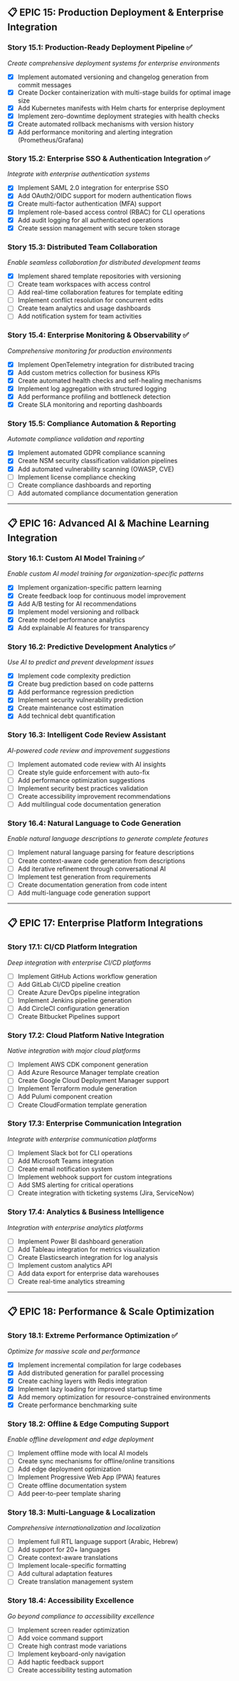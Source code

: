 ## 📋 **EPIC 15: Production Deployment & Enterprise Integration**

### **Story 15.1: Production-Ready Deployment Pipeline** ✅

*Create comprehensive deployment systems for enterprise environments*

* [x] Implement automated versioning and changelog generation from commit messages
* [x] Create Docker containerization with multi-stage builds for optimal image size
* [x] Add Kubernetes manifests with Helm charts for enterprise deployment
* [x] Implement zero-downtime deployment strategies with health checks
* [x] Create automated rollback mechanisms with version history
* [x] Add performance monitoring and alerting integration (Prometheus/Grafana)

### **Story 15.2: Enterprise SSO & Authentication Integration** ✅

*Integrate with enterprise authentication systems*

* [x] Implement SAML 2.0 integration for enterprise SSO
* [x] Add OAuth2/OIDC support for modern authentication flows
* [x] Create multi-factor authentication (MFA) support
* [x] Implement role-based access control (RBAC) for CLI operations
* [x] Add audit logging for all authenticated operations
* [x] Create session management with secure token storage

### **Story 15.3: Distributed Team Collaboration**

*Enable seamless collaboration for distributed development teams*

* [x] Implement shared template repositories with versioning
* [ ] Create team workspaces with access control
* [ ] Add real-time collaboration features for template editing
* [ ] Implement conflict resolution for concurrent edits
* [ ] Create team analytics and usage dashboards
* [ ] Add notification system for team activities

### **Story 15.4: Enterprise Monitoring & Observability** ✅

*Comprehensive monitoring for production environments*

* [x] Implement OpenTelemetry integration for distributed tracing
* [x] Add custom metrics collection for business KPIs
* [x] Create automated health checks and self-healing mechanisms
* [x] Implement log aggregation with structured logging
* [x] Add performance profiling and bottleneck detection
* [x] Create SLA monitoring and reporting dashboards

### **Story 15.5: Compliance Automation & Reporting**

*Automate compliance validation and reporting*

* [x] Implement automated GDPR compliance scanning
* [x] Create NSM security classification validation pipelines
* [x] Add automated vulnerability scanning (OWASP, CVE)
* [ ] Implement license compliance checking
* [ ] Create compliance dashboards and reporting
* [ ] Add automated compliance documentation generation

---

## 📋 **EPIC 16: Advanced AI & Machine Learning Integration**

### **Story 16.1: Custom AI Model Training** ✅

*Enable custom AI model training for organization-specific patterns*

* [x] Implement organization-specific pattern learning
* [x] Create feedback loop for continuous model improvement
* [x] Add A/B testing for AI recommendations
* [x] Implement model versioning and rollback
* [x] Create model performance analytics
* [x] Add explainable AI features for transparency

### **Story 16.2: Predictive Development Analytics** ✅

*Use AI to predict and prevent development issues*

* [x] Implement code complexity prediction
* [x] Create bug prediction based on code patterns
* [x] Add performance regression prediction
* [x] Implement security vulnerability prediction
* [x] Create maintenance cost estimation
* [x] Add technical debt quantification

### **Story 16.3: Intelligent Code Review Assistant**

*AI-powered code review and improvement suggestions*

* [ ] Implement automated code review with AI insights
* [ ] Create style guide enforcement with auto-fix
* [ ] Add performance optimization suggestions
* [ ] Implement security best practices validation
* [ ] Create accessibility improvement recommendations
* [ ] Add multilingual code documentation generation

### **Story 16.4: Natural Language to Code Generation**

*Enable natural language descriptions to generate complete features*

* [ ] Implement natural language parsing for feature descriptions
* [ ] Create context-aware code generation from descriptions
* [ ] Add iterative refinement through conversational AI
* [ ] Implement test generation from requirements
* [ ] Create documentation generation from code intent
* [ ] Add multi-language code generation support

---

## 📋 **EPIC 17: Enterprise Platform Integrations**

### **Story 17.1: CI/CD Platform Integration**

*Deep integration with enterprise CI/CD platforms*

* [ ] Implement GitHub Actions workflow generation
* [ ] Add GitLab CI/CD pipeline creation
* [ ] Create Azure DevOps pipeline integration
* [ ] Implement Jenkins pipeline generation
* [ ] Add CircleCI configuration generation
* [ ] Create Bitbucket Pipelines support

### **Story 17.2: Cloud Platform Native Integration**

*Native integration with major cloud platforms*

* [ ] Implement AWS CDK component generation
* [ ] Add Azure Resource Manager template creation
* [ ] Create Google Cloud Deployment Manager support
* [ ] Implement Terraform module generation
* [ ] Add Pulumi component creation
* [ ] Create CloudFormation template generation

### **Story 17.3: Enterprise Communication Integration**

*Integrate with enterprise communication platforms*

* [ ] Implement Slack bot for CLI operations
* [ ] Add Microsoft Teams integration
* [ ] Create email notification system
* [ ] Implement webhook support for custom integrations
* [ ] Add SMS alerting for critical operations
* [ ] Create integration with ticketing systems (Jira, ServiceNow)

### **Story 17.4: Analytics & Business Intelligence**

*Integration with enterprise analytics platforms*

* [ ] Implement Power BI dashboard generation
* [ ] Add Tableau integration for metrics visualization
* [ ] Create Elasticsearch integration for log analysis
* [ ] Implement custom analytics API
* [ ] Add data export for enterprise data warehouses
* [ ] Create real-time analytics streaming

---

## 📋 **EPIC 18: Performance & Scale Optimization**

### **Story 18.1: Extreme Performance Optimization** ✅

*Optimize for massive scale and performance*

* [x] Implement incremental compilation for large codebases
* [x] Add distributed generation for parallel processing
* [x] Create caching layers with Redis integration
* [x] Implement lazy loading for improved startup time
* [x] Add memory optimization for resource-constrained environments
* [x] Create performance benchmarking suite

### **Story 18.2: Offline & Edge Computing Support**

*Enable offline development and edge deployment*

* [ ] Implement offline mode with local AI models
* [ ] Create sync mechanisms for offline/online transitions
* [ ] Add edge deployment optimization
* [ ] Implement Progressive Web App (PWA) features
* [ ] Create offline documentation system
* [ ] Add peer-to-peer template sharing

### **Story 18.3: Multi-Language & Localization**

*Comprehensive internationalization and localization*

* [ ] Implement full RTL language support (Arabic, Hebrew)
* [ ] Add support for 20+ languages
* [ ] Create context-aware translations
* [ ] Implement locale-specific formatting
* [ ] Add cultural adaptation features
* [ ] Create translation management system

### **Story 18.4: Accessibility Excellence**

*Go beyond compliance to accessibility excellence*

* [ ] Implement screen reader optimization
* [ ] Add voice command support
* [ ] Create high contrast mode variations
* [ ] Implement keyboard-only navigation
* [ ] Add haptic feedback support
* [ ] Create accessibility testing automation